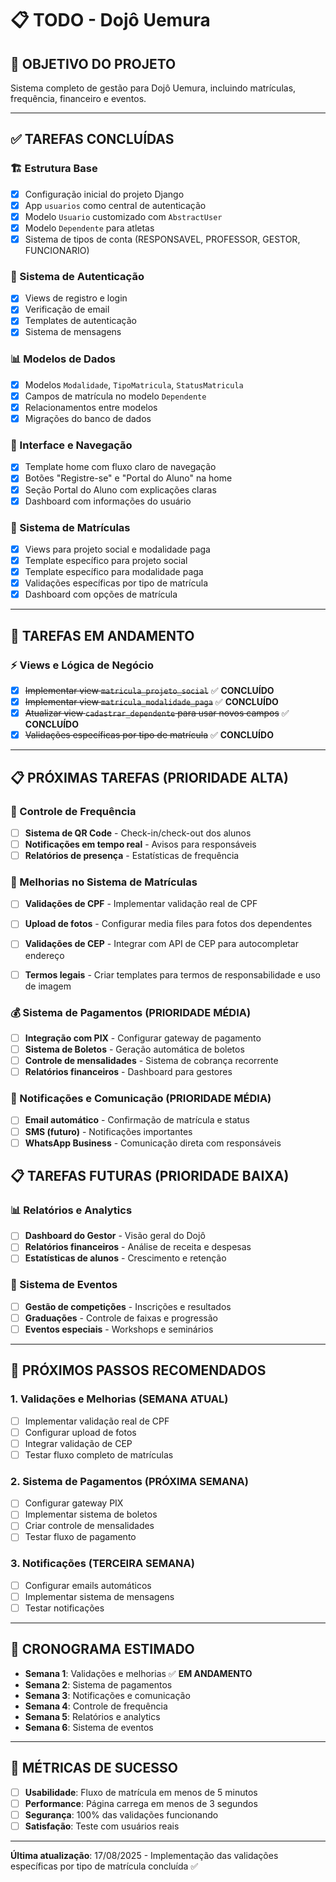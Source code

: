 # 📋 **TODO - Dojô Uemura**

## 🎯 **OBJETIVO DO PROJETO**
Sistema completo de gestão para Dojô Uemura, incluindo matrículas, frequência, financeiro e eventos.

---

## ✅ **TAREFAS CONCLUÍDAS**

### **🏗️ Estrutura Base**
- [x] Configuração inicial do projeto Django
- [x] App `usuarios` como central de autenticação
- [x] Modelo `Usuario` customizado com `AbstractUser`
- [x] Modelo `Dependente` para atletas
- [x] Sistema de tipos de conta (RESPONSAVEL, PROFESSOR, GESTOR, FUNCIONARIO)

### **🔐 Sistema de Autenticação**
- [x] Views de registro e login
- [x] Verificação de email
- [x] Templates de autenticação
- [x] Sistema de mensagens

### **📊 Modelos de Dados**
- [x] Modelos `Modalidade`, `TipoMatricula`, `StatusMatricula`
- [x] Campos de matrícula no modelo `Dependente`
- [x] Relacionamentos entre modelos
- [x] Migrações do banco de dados

### **🎨 Interface e Navegação**
- [x] Template home com fluxo claro de navegação
- [x] Botões "Registre-se" e "Portal do Aluno" na home
- [x] Seção Portal do Aluno com explicações claras
- [x] Dashboard com informações do usuário

### **📝 Sistema de Matrículas**
- [x] Views para projeto social e modalidade paga
- [x] Template específico para projeto social
- [x] Template específico para modalidade paga
- [x] Validações específicas por tipo de matrícula
- [x] Dashboard com opções de matrícula

---

## 🔄 **TAREFAS EM ANDAMENTO**

### **⚡ Views e Lógica de Negócio**
- [x] ~~Implementar view `matricula_projeto_social`~~ ✅ **CONCLUÍDO**
- [x] ~~Implementar view `matricula_modalidade_paga`~~ ✅ **CONCLUÍDO**
- [x] ~~Atualizar view `cadastrar_dependente` para usar novos campos~~ ✅ **CONCLUÍDO**
- [x] ~~Validações específicas por tipo de matrícula~~ ✅ **CONCLUÍDO**

---

## 📋 **PRÓXIMAS TAREFAS (PRIORIDADE ALTA)**

### **📱 Controle de Frequência**
- [ ] **Sistema de QR Code** - Check-in/check-out dos alunos
- [ ] **Notificações em tempo real** - Avisos para responsáveis
- [ ] **Relatórios de presença** - Estatísticas de frequência

### **🔧 Melhorias no Sistema de Matrículas**
- [ ] **Validações de CPF** - Implementar validação real de CPF
- [ ] **Upload de fotos** - Configurar media files para fotos dos dependentes
- [ ] **Validações de CEP** - Integrar com API de CEP para autocompletar endereço
- [ ] **Termos legais** - Criar templates para termos de responsabilidade e uso de imagem


### **💰 Sistema de Pagamentos (PRIORIDADE MÉDIA)**
- [ ] **Integração com PIX** - Configurar gateway de pagamento
- [ ] **Sistema de Boletos** - Geração automática de boletos
- [ ] **Controle de mensalidades** - Sistema de cobrança recorrente
- [ ] **Relatórios financeiros** - Dashboard para gestores

### **📧 Notificações e Comunicação (PRIORIDADE MÉDIA)**
- [ ] **Email automático** - Confirmação de matrícula e status
- [ ] **SMS (futuro)** - Notificações importantes
- [ ] **WhatsApp Business** - Comunicação direta com responsáveis

## 📋 **TAREFAS FUTURAS (PRIORIDADE BAIXA)**

### **📊 Relatórios e Analytics**
- [ ] **Dashboard do Gestor** - Visão geral do Dojô
- [ ] **Relatórios financeiros** - Análise de receita e despesas
- [ ] **Estatísticas de alunos** - Crescimento e retenção

### **🎉 Sistema de Eventos**
- [ ] **Gestão de competições** - Inscrições e resultados
- [ ] **Graduações** - Controle de faixas e progressão
- [ ] **Eventos especiais** - Workshops e seminários

---

## 🚀 **PRÓXIMOS PASSOS RECOMENDADOS**

### **1. Validações e Melhorias (SEMANA ATUAL)**
- [ ] Implementar validação real de CPF
- [ ] Configurar upload de fotos
- [ ] Integrar validação de CEP
- [ ] Testar fluxo completo de matrículas

### **2. Sistema de Pagamentos (PRÓXIMA SEMANA)**
- [ ] Configurar gateway PIX
- [ ] Implementar sistema de boletos
- [ ] Criar controle de mensalidades
- [ ] Testar fluxo de pagamento

### **3. Notificações (TERCEIRA SEMANA)**
- [ ] Configurar emails automáticos
- [ ] Implementar sistema de mensagens
- [ ] Testar notificações

---

## 📅 **CRONOGRAMA ESTIMADO**

- **Semana 1**: Validações e melhorias ✅ **EM ANDAMENTO**
- **Semana 2**: Sistema de pagamentos
- **Semana 3**: Notificações e comunicação
- **Semana 4**: Controle de frequência
- **Semana 5**: Relatórios e analytics
- **Semana 6**: Sistema de eventos

---

## 🎯 **MÉTRICAS DE SUCESSO**

- [ ] **Usabilidade**: Fluxo de matrícula em menos de 5 minutos
- [ ] **Performance**: Página carrega em menos de 3 segundos
- [ ] **Segurança**: 100% das validações funcionando
- [ ] **Satisfação**: Teste com usuários reais

---

**Última atualização**: 17/08/2025 - Implementação das validações específicas por tipo de matrícula concluída ✅

